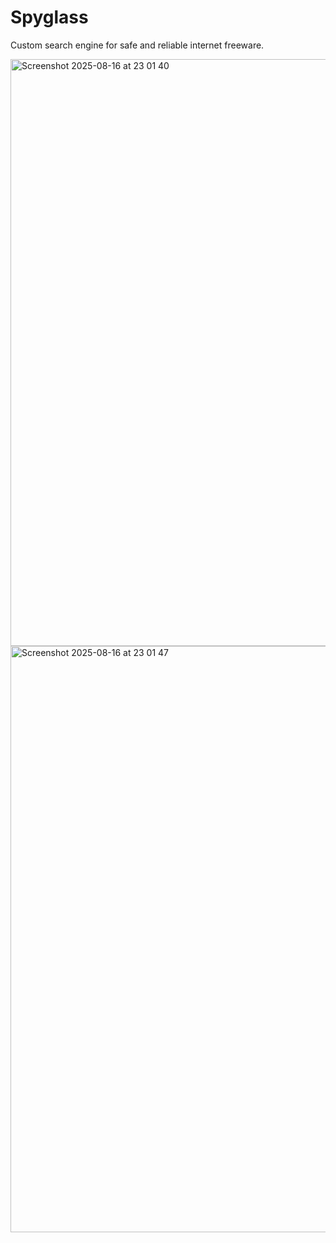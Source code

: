 # Spyglass

Custom search engine for safe and reliable internet freeware.

<img width="1680" height="939" alt="Screenshot 2025-08-16 at 23 01 40" src="https://github.com/user-attachments/assets/211ba779-e0f7-47ed-912a-f464d82b08d3" />
<img width="1680" height="938" alt="Screenshot 2025-08-16 at 23 01 47" src="https://github.com/user-attachments/assets/b1456fe1-5e89-404c-923e-9475ce362945" />
